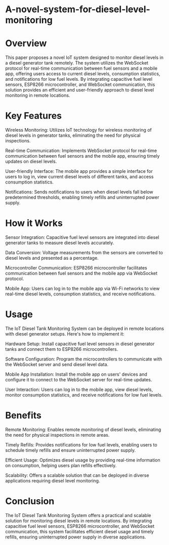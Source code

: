 # A-novel-system-for-diesel-level-monitoring
# Overview
This paper proposes a novel IoT system designed to monitor diesel levels in a diesel generator tank remotely. The system utilizes the WebSocket protocol for real-time communication between fuel sensors and a mobile app, offering users access to current diesel levels, consumption statistics, and notifications for low fuel levels. By integrating capacitive fuel level sensors, ESP8266 microcontroller, and WebSocket communication, this solution provides an efficient and user-friendly approach to diesel level monitoring in remote locations.

# Key Features
Wireless Monitoring: Utilizes IoT technology for wireless monitoring of diesel levels in generator tanks, eliminating the need for physical inspections.

Real-time Communication: Implements WebSocket protocol for real-time communication between fuel sensors and the mobile app, ensuring timely updates on diesel levels.

User-friendly Interface: The mobile app provides a simple interface for users to log in, view current diesel levels of different tanks, and access consumption statistics.

Notifications: Sends notifications to users when diesel levels fall below predetermined thresholds, enabling timely refills and uninterrupted power supply.

# How it Works
Sensor Integration: Capacitive fuel level sensors are integrated into diesel generator tanks to measure diesel levels accurately.

Data Conversion: Voltage measurements from the sensors are converted to diesel levels and presented as a percentage.

Microcontroller Communication: ESP8266 microcontroller facilitates communication between fuel sensors and the mobile app via WebSocket protocol.

Mobile App: Users can log in to the mobile app via Wi-Fi networks to view real-time diesel levels, consumption statistics, and receive notifications.

# Usage
The IoT Diesel Tank Monitoring System can be deployed in remote locations with diesel generator setups. Here's how to implement it:

Hardware Setup: Install capacitive fuel level sensors in diesel generator tanks and connect them to ESP8266 microcontrollers.

Software Configuration: Program the microcontrollers to communicate with the WebSocket server and send diesel level data.

Mobile App Installation: Install the mobile app on users' devices and configure it to connect to the WebSocket server for real-time updates.

User Interaction: Users can log in to the mobile app, view diesel levels, monitor consumption statistics, and receive notifications for low fuel levels.

# Benefits
Remote Monitoring: Enables remote monitoring of diesel levels, eliminating the need for physical inspections in remote areas.

Timely Refills: Provides notifications for low fuel levels, enabling users to schedule timely refills and ensure uninterrupted power supply.

Efficient Usage: Optimizes diesel usage by providing real-time information on consumption, helping users plan refills effectively.

Scalability: Offers a scalable solution that can be deployed in diverse applications requiring diesel level monitoring.

# Conclusion
The IoT Diesel Tank Monitoring System offers a practical and scalable solution for monitoring diesel levels in remote locations. By integrating capacitive fuel level sensors, ESP8266 microcontroller, and WebSocket communication, this system facilitates efficient diesel usage and timely refills, ensuring uninterrupted power supply in diverse applications.
